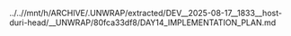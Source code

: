 ../..//mnt/h/ARCHIVE/.UNWRAP/extracted/DEV__2025-08-17__1833__host-duri-head/__UNWRAP/80fca33df8/DAY14_IMPLEMENTATION_PLAN.md